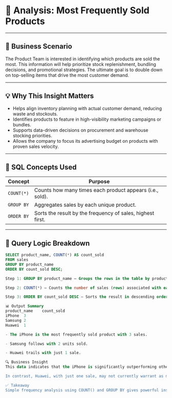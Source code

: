 # 🎯 Analysis: Most Frequently Sold Products

---

## 🧠 Business Scenario

The Product Team is interested in identifying which products are sold the most. This information will help prioritize stock replenishment, bundling decisions, and promotional strategies. The ultimate goal is to double down on top-selling items that drive the most customer demand.

---

## 💡 Why This Insight Matters

- Helps align inventory planning with actual customer demand, reducing waste and stockouts.
- Identifies products to feature in high-visibility marketing campaigns or bundles.
- Supports data-driven decisions on procurement and warehouse stocking priorities.
- Allows the company to focus its advertising budget on products with proven sales velocity.

---

## 🧰 SQL Concepts Used

| Concept         | Purpose                                                        |
|------------------|----------------------------------------------------------------|
| `COUNT(*)`       | Counts how many times each product appears (i.e., sold).       |
| `GROUP BY`       | Aggregates sales by each unique product.                       |
| `ORDER BY`       | Sorts the result by the frequency of sales, highest first.     |

---

## 🧪 Query Logic Breakdown

```sql
SELECT product_name, COUNT(*) AS count_sold
FROM sales
GROUP BY product_name
ORDER BY count_sold DESC;

Step 1: GROUP BY product_name — Groups the rows in the table by product to analyze frequency per item.

Step 2: COUNT(*) — Counts the number of sales (rows) associated with each product.

Step 3: ORDER BY count_sold DESC — Sorts the result in descending order so that the most sold products appear at the top.

📊 Output Summary
product_name	count_sold
iPhone	3
Samsung	2
Huawei	1

- The iPhone is the most frequently sold product with 3 sales.

- Samsung follows with 2 units sold.

- Huawei trails with just 1 sale.

🔍 Business Insight
This data indicates that the iPhone is significantly outperforming other products in terms of sales volume. It would be strategic to feature it in promotions, ensure it's fully stocked, and possibly bundle it with accessories to drive additional sales.

In contrast, Huawei, with just one sale, may not currently warrant as much marketing or inventory allocation. However, its performance might improve with better positioning or pricing.

✅ Takeaway
Simple frequency analysis using COUNT() and GROUP BY gives powerful insight into product performance. These insights can fuel smarter merchandising, better ad targeting, and more strategic inventory planning.
